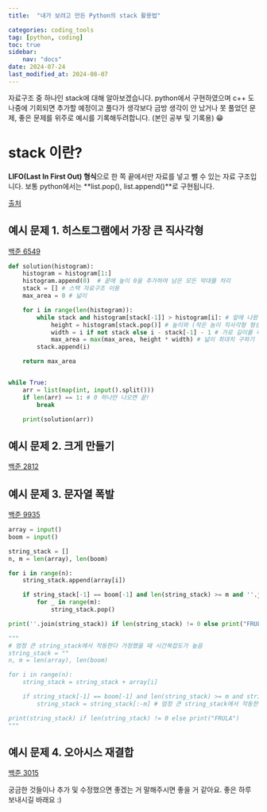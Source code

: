 ```yaml
---
title:  "내가 보려고 만든 Python의 stack 활용법" 

categories: coding_tools
tag: [python, coding]
toc: true
sidebar:
    nav: "docs"
date: 2024-07-24
last_modified_at: 2024-08-07
---
```


자료구조 중 하나인 stack에 대해 알아보겠습니다. python에서 구현하였으며 c++ 도 나중에 기회되면 추가할 예정이고 풀다가 생각보다 금방 생각이 안 났거나 못 풀었던 문제, 좋은 문제를 위주로 예시를 기록해두려합니다.  (본인 공부 및 기록용) 😁

# stack 이란?
**LIFO(Last In First Out) 형식**으로 한 쪽 끝에서만 자료를 넣고 뺄 수 있는 자료 구조입니다. 보통 python에서는 **list.pop(), list.append()**로 구현됩니다.

[출처](https://ko.wikipedia.org/wiki/%EC%8A%A4%ED%83%9D)

## 예시 문제 1. 히스토그램에서 가장 큰 직사각형 

[백준 6549](https://www.acmicpc.net/problem/6549)

```python
def solution(histogram):
    histogram = histogram[1:]
    histogram.append(0)  # 끝에 높이 0을 추가하여 남은 모든 막대를 처리
    stack = [] # 스택 자료구조 이용
    max_area = 0 # 넓이

    for i in range(len(histogram)):
        while stack and histogram[stack[-1]] > histogram[i]: # 앞에 나왔던 직사각형들 중에 지금 보고 있는 직사각형보다 큰 애들 기준으로
            height = histogram[stack.pop()] # 높이와 (작은 놈이 직사각형 형성함)
            width = i if not stack else i - stack[-1] - 1 # 가로 길이를 측정하여
            max_area = max(max_area, height * width) # 넓이 최대치 구하기
        stack.append(i)

    return max_area


while True:
    arr = list(map(int, input().split()))
    if len(arr) == 1: # 0 하나만 나오면 끝!
        break

    print(solution(arr))
```

## 예시 문제 2. 크게 만들기

[백준 2812](https://www.acmicpc.net/problem/2812)


## 예시 문제 3. 문자열 폭발

[백준 9935](https://www.acmicpc.net/problem/9935)

```python
array = input()
boom = input()

string_stack = []
n, m = len(array), len(boom)

for i in range(n):
    string_stack.append(array[i])

    if string_stack[-1] == boom[-1] and len(string_stack) >= m and ''.join(string_stack[-m:]) == boom:
        for _ in range(m):
            string_stack.pop()

print(''.join(string_stack)) if len(string_stack) != 0 else print("FRULA")

"""
# 엄청 큰 string_stack에서 작동한다 가정했을 때 시간복잡도가 높음
string_stack = ""
n, m = len(array), len(boom)

for i in range(n):
    string_stack = string_stack + array[i]

    if string_stack[-1] == boom[-1] and len(string_stack) >= m and string_stack[-m:] == boom:
        string_stack = string_stack[:-m] # 엄청 큰 string_stack에서 작동한다 가정했을 때 시간복잡도가 높음

print(string_stack) if len(string_stack) != 0 else print("FRULA")
"""
```

## 예시 문제 4. 오아시스 재결합

[백준 3015](https://www.acmicpc.net/problem/3015)



궁금한 것들이나 추가 및 수정했으면 좋겠는 거 말해주시면 좋을 거 같아요.
좋은 하루 보내시길 바래요 :)